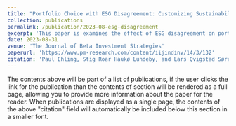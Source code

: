 ```yaml
---
title: "Portfolio Choice with ESG Disagreement: Customizing Sustainability through Direct Indexing"
collection: publications
permalink: /publication/2023-08-esg-disagreement
excerpt: 'This paper is examines the effect of ESG disagreement on portfolio choice.'
date: 2023-08-31
venue: 'The Journal of Beta Investment Strategies'
paperurl: 'https://www.pm-research.com/content/iijindinv/14/3/132'
citation: 'Paul Ehling, Stig Roar Haukø Lundeby, and Lars Qvigstad Sørensen (2023). &quot;Portfolio Choice with ESG Disagreement: Customizing Sustainability through Direct Indexing&quot; <i>The Journal of Beta Investment Strategies</i>'
---
```


The contents above will be part of a list of publications, if the user clicks the link for the publication than the contents of section will be rendered as a full page, allowing you to provide more information about the paper for the reader. When publications are displayed as a single page, the contents of the above "citation" field will automatically be included below this section in a smaller font.
